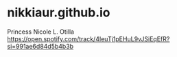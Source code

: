 # nikkiaur.github.io
Princess Nicole L. Otilla
https://open.spotify.com/track/4IeuTj1pEHuL9vJSiEqEfR?si=991ae6d84d5b4b3b
